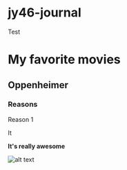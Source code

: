 # jy46-journal
Test
 
# My favorite movies
## Oppenheimer
### Reasons
Reason 1

It

**It's really awesome**

![alt text]([image.jpg](https://github.com/Introduction-to-AI-ML/jy46-journal/blob/main/image.jpg))
